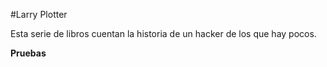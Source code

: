 #Larry Plotter

Esta serie de libros cuentan la historia de un hacker de los que hay pocos.

**Pruebas**
